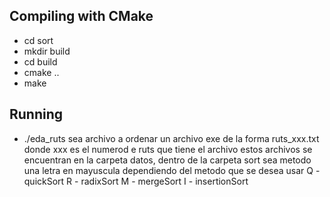 
## Compiling with CMake 
- cd sort
- mkdir build 
- cd build
- cmake .. 
- make  

## Running
- ./eda_ruts <archivoAOrdenar> <metodo>
sea archivo a ordenar un archivo exe de la forma ruts_xxx.txt donde xxx es el numerod e ruts que tiene el archivo
estos archivos se encuentran en la carpeta datos, dentro de la carpeta sort
sea metodo una letra en mayuscula dependiendo del metodo que se desea usar
Q - quickSort
R - radixSort
M - mergeSort
I - insertionSort


